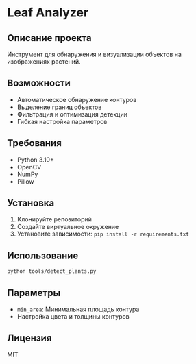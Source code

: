 # Leaf Analyzer

## Описание проекта
Инструмент для обнаружения и визуализации объектов на изображениях растений. 

## Возможности
- Автоматическое обнаружение контуров
- Выделение границ объектов
- Фильтрация и оптимизация детекции
- Гибкая настройка параметров

## Требования
- Python 3.10+
- OpenCV
- NumPy
- Pillow

## Установка
1. Клонируйте репозиторий
2. Создайте виртуальное окружение
3. Установите зависимости: `pip install -r requirements.txt`

## Использование
```bash
python tools/detect_plants.py
```

## Параметры
- `min_area`: Минимальная площадь контура
- Настройка цвета и толщины контуров

## Лицензия
MIT
